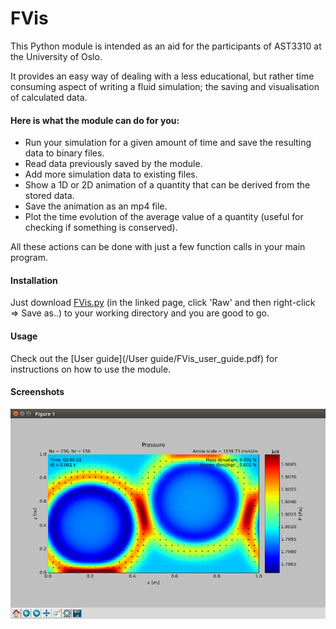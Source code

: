 # FVis
This Python module is intended as an aid for the participants of AST3310 at the University of Oslo.

It provides an easy way of dealing with a less educational, but rather time consuming aspect of writing a fluid simulation; 
the saving and visualisation of calculated data.

#### Here is what the module can do for you:
* Run your simulation for a given amount of time and save the resulting data to binary files.
* Read data previously saved by the module.
* Add more simulation data to existing files.
* Show a 1D or 2D animation of a quantity that can be derived from the stored data.
* Save the animation as an mp4 file.
* Plot the time evolution of the average value of a quantity (useful for checking if something is conserved).

All these actions can be done with just a few function calls in your main program.

#### Installation
Just download [FVis.py](/src/FVis.py) (in the linked page, click 'Raw' and then right-click => Save as..) to your working directory and you are good to go.

#### Usage
Check out the [User guide](/User guide/FVis_user_guide.pdf) for instructions on how to use the module.

#### Screenshots
![sound waves](/Screenshots/sound_waves.png?raw=true)